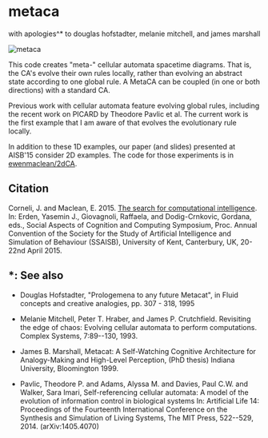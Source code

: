 metaca
======
with apologies^* to douglas hofstadter, melanie mitchell, and james marshall

![metaca](http://metameso.org/~joe/timesCA.png "MetaCA")

This code creates "meta-" cellular automata spacetime diagrams.  That
is, the CA's evolve their own rules locally, rather than evolving an
abstract state according to one global rule.  A MetaCA can be coupled
(in one or both directions) with a standard CA.

Previous work with cellular automata feature evolving global rules,
including the recent work on PICARD by Theodore Pavlic et al.  The
current work is the first example that I am aware of that evolves the
evolutionary rule locally.

In addition to these 1D examples, our paper (and slides) presented at
AISB'15 consider 2D examples.  The code for those experiments is in
[ewenmaclean/2dCA](https://github.com/ewenmaclean/2dCA).

## Citation

Corneli, J. and Maclean,
E. 2015. [The search for computational intelligence](http://www.cs.kent.ac.uk/events/2015/AISB2015/proceedings/socialComp/papers/SACCS-AISB2015_submission_6.pdf). In:
Erden, Yasemin J., Giovagnoli, Raffaela, and Dodig-Crnkovic, Gordana,
eds., Social Aspects of Cognition and Computing Symposium,
Proc. Annual Convention of the Society for the Study of Artificial
Intelligence and Simulation of Behaviour (SSAISB), University of Kent,
Canterbury, UK, 20-22nd April 2015.

## *: See also

- Douglas Hofstadter, "Prologemena to any future Metacat", in Fluid concepts and creative analogies, pp. 307 - 318, 1995

- Melanie Mitchell, Peter T. Hraber, and James P. Crutchfield. Revisiting the edge of chaos: Evolving cellular automata to perform computations. Complex Systems, 7:89--130, 1993.

- James B. Marshall, Metacat: A Self-Watching Cognitive Architecture for Analogy-Making and High-Level Perception, (PhD thesis) Indiana University, Bloomington 1999.

- Pavlic, Theodore P. and Adams, Alyssa M. and Davies, Paul C.W. and Walker, Sara Imari, Self-referencing cellular automata: A model of the evolution of information control in biological systems In: Artificial Life 14: Proceedings of the Fourteenth International Conference on the Synthesis and Simulation of Living Systems, The MIT Press, 522--529, 2014. (arXiv:1405.4070)
